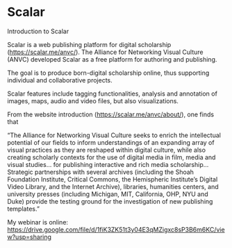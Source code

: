 # Scalar
Introduction to Scalar

Scalar is a web publishing platform for digital scholarship (https://scalar.me/anvc/). The Alliance for Networking Visual Culture (ANVC) developed Scalar as a free platform for authoring and publishing.

The goal is to produce born-digital scholarship online, thus supporting individual and collaborative projects.

Scalar features include tagging functionalities, analysis and annotation of images, maps, audio and video files, but also visualizations.

From the website introduction (https://scalar.me/anvc/about/), one finds that

“The Alliance for Networking Visual Culture seeks to enrich the intellectual potential of our fields to inform understandings of an expanding array of visual practices as they are reshaped within digital culture, while also creating scholarly contexts for the use of digital media in film, media and visual studies… for publishing interactive and rich media scholarship… Strategic partnerships with several archives (including the Shoah Foundation Institute, Critical Commons, the Hemispheric Institute’s Digital Video Library, and the Internet Archive), libraries, humanities centers, and university presses (including Michigan, MIT, California, OHP, NYU and Duke) provide the testing ground for the investigation of new publishing templates.”

My webinar is online: https://drive.google.com/file/d/1fiK3ZK51t3y04E3qMZigxc8sP3B6m6KC/view?usp=sharing
